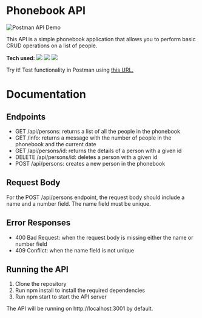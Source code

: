 # Phonebook API

![Postman API Demo](https://user-images.githubusercontent.com/57073322/216778300-e302d485-0ff6-49e6-9f5a-f17745f8e91b.png)

This API is a simple phonebook application that allows you to perform basic CRUD operations on a list of people. 

**Tech used:** <img src="https://img.shields.io/badge/-JavaScript-B4E582?logo=javascript&logoColor=F7DF1E&style=flat&labelColor=454545"> <img src="https://img.shields.io/badge/-Express-B4E582?logo=express&logoColor=F7DF1E&style=flat&labelColor=454545"> <img src="https://img.shields.io/badge/-Node.js-B4E582?logo=nodedotjs&logoColor=F7DF1E&style=flat&labelColor=454545">

Try it! Test functionality in Postman using <a href="https://smiling-lamb-cloak.cyclic.app/">this URL.</a>

# Documentation

## Endpoints
* GET /api/persons: returns a list of all the people in the phonebook
* GET /info: returns a message with the number of people in the phonebook and the current date
* GET /api/persons/id: returns the details of a person with a given id
* DELETE /api/persons/id: deletes a person with a given id
* POST /api/persons: creates a new person in the phonebook

## Request Body

For the POST /api/persons endpoint, the request body should include a name and a number field. The name field must be unique.

## Error Responses

* 400 Bad Request: when the request body is missing either the name or number field
* 409 Conflict: when the name field is not unique

## Running the API

1. Clone the repository
2. Run npm install to install the required dependencies
3. Run npm start to start the API server

The API will be running on http://localhost:3001 by default.
